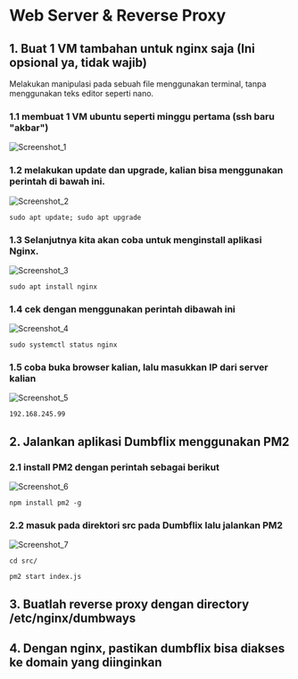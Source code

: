 # Web Server & Reverse Proxy
## 1. Buat 1 VM tambahan untuk nginx saja (Ini opsional ya, tidak wajib)
Melakukan manipulasi pada sebuah file menggunakan terminal, tanpa menggunakan teks editor seperti nano.
### 1.1 membuat 1 VM ubuntu seperti minggu pertama (ssh baru "akbar")
![Screenshot_1](https://github.com/wilsonakbar/devops18-dumbways-WilsonAkbar/assets/132327628/31f1ef53-943f-4712-8e00-6841bda4b81b)
### 1.2 melakukan update dan upgrade, kalian bisa menggunakan perintah di bawah ini.
![Screenshot_2](https://github.com/wilsonakbar/devops18-dumbways-WilsonAkbar/assets/132327628/f684bbdd-8c71-41f2-947a-71793c7528d9)
```
sudo apt update; sudo apt upgrade
```
### 1.3 Selanjutnya kita akan coba untuk menginstall aplikasi Nginx.
![Screenshot_3](https://github.com/wilsonakbar/devops18-dumbways-WilsonAkbar/assets/132327628/3c21ef6d-0301-40d3-adf0-4b2eeb29c1b6)
```
sudo apt install nginx
```
### 1.4 cek dengan menggunakan perintah dibawah ini
![Screenshot_4](https://github.com/wilsonakbar/devops18-dumbways-WilsonAkbar/assets/132327628/e3e23555-4c96-4937-a0c5-756137dd6974)
```
sudo systemctl status nginx
```
### 1.5 coba buka browser kalian, lalu masukkan IP dari server kalian
![Screenshot_5](https://github.com/wilsonakbar/devops18-dumbways-WilsonAkbar/assets/132327628/e192cf36-649e-40ad-8c02-693851e3e886)
```
192.168.245.99
```
## 2. Jalankan aplikasi Dumbflix menggunakan PM2
### 2.1 install PM2 dengan perintah sebagai berikut
![Screenshot_6](https://github.com/wilsonakbar/devops18-dumbways-WilsonAkbar/assets/132327628/0deaf10d-5222-4089-a7b9-35cab9f09b81)
```
npm install pm2 -g
```
### 2.2 masuk pada direktori src pada Dumbflix lalu jalankan PM2
![Screenshot_7](https://github.com/wilsonakbar/devops18-dumbways-WilsonAkbar/assets/132327628/da1ca7b2-4f6d-401b-ab43-dcf16590eac3)
```
cd src/
```
```
pm2 start index.js
```
## 3. Buatlah reverse proxy dengan directory /etc/nginx/dumbways
## 4. Dengan nginx, pastikan dumbflix bisa diakses ke domain yang diinginkan
